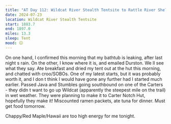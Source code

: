 ```yaml
---
title: "AT Day 112: Wildcat River Stealth Tentsite to Rattle River Shelter"
date: 2024-07-23
location: Wildcat River Stealth Tentsite
start: 1883.7
end: 1897.0
miles: 13.3
sleep: Tent
mood: 😐
---
```

On one hand, I confirmed this morning that my bathtub is leaking, after last night s rain. On the other, I know
where it is, and emailed Durston. We ll see what they say.
Ate breakfast and dried my tent out at the hut this morning, and chatted with croo/SOBOs. One of my latest
starts, but it was probably worth it, and I don t think I would have gone any further had I started much earlier.
Passed Java and Stumbles going southbound on one of the Carters - they didn t want to go up Wildcat
(apparently the steepest mile on the trail) in wet weather. They were planning to make it to Carter Notch Hut,
hopefully they make it!
Miscounted ramen packets, ate tuna for dinner. Must get food tomorrow.

Chappy/Red Maple/Hawaii are too high energy for me tonight.